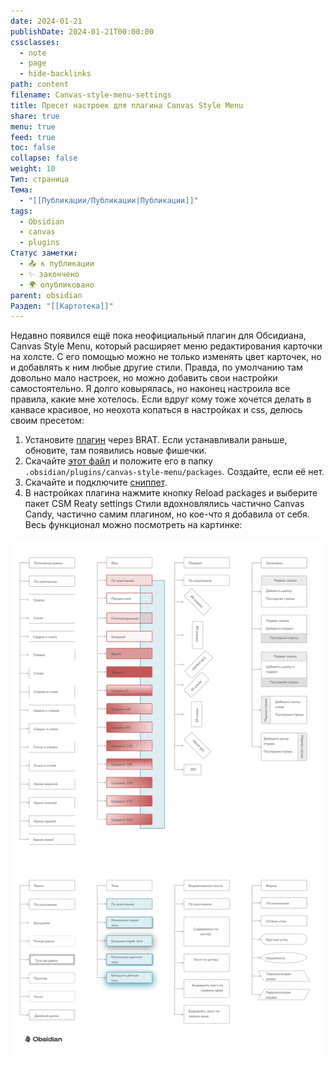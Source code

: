 ```yaml
---
date: 2024-01-21
publishDate: 2024-01-21T00:00:00
cssclasses:
  - note
  - page
  - hide-backlinks
path: content
filename: Canvas-style-menu-settings
title: Пресет настроек для плагина Canvas Style Menu
share: true
menu: true
feed: true
toc: false
collapse: false
weight: 10
Тип: страница
Тема:
  - "[[Публикации/Публикации|Публикации]]"
tags:
  - Obsidian
  - canvas
  - plugins
Статус заметки:
  - 📤 к публикации
  - ✨ закончено
  - 🌍 опубликовано
parent: obsidian
Раздел: "[[Картотека]]"
---
```


Недавно появился ещё пока неофициальный плагин для Обсидиана, Canvas Style Menu, который расширяет меню редактирования карточки на холсте. С его помощью можно не только изменять цвет карточек, но и добавлять к ним любые другие стили.
Правда, по умолчанию там довольно мало настроек, но можно добавить свои настройки самостоятельно. Я долго ковырялась, но наконец настроила все правила, какие мне хотелось. Если вдруг кому тоже хочется делать в канвасе красивое, но неохота копаться в настройках и css, делюсь своим пресетом:
1. Установите [плагин](https://github.com/michaellw/Obsidian-Canvas-Style-Menu) через BRAT. Если устанавливали раньше, обновите, там появились новые фишечки.
2. Скачайте [этот файл](https://github.com/anareaty/obsidian-snippets/blob/main/Canvas-style-menu-preset/CSM-Reaty-settings.json) и положите его в папку `.obsidian/plugins/canvas-style-menu/packages`. Создайте, если её нет.
3. Скачайте и подключите [сниппет](https://github.com/anareaty/obsidian-snippets/blob/main/Canvas-style-menu-preset/csm-styles.css).
4. В настройках плагина нажмите кнопку Reload packages и выберите пакет CSM Reaty settings
Стили вдохновлялись частично Canvas Candy, частично самим плагином, но кое-что я добавила от себя. Весь функционал можно посмотреть на картинке:

![](https://raw.githubusercontent.com/anareaty/obsidian-snippets/main/Canvas-style-menu-preset/%D0%9D%D0%B0%D1%81%D1%82%D1%80%D0%BE%D0%B9%D0%BA%D0%B8-Canvas-style-menu.png)
